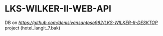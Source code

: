 # LKS-WILKER-II-WEB-API

DB on _https://github.com/denisivansantoso982/LKS-WILKER-II-DESKTOP_ project (hotel_langit_7.bak)

